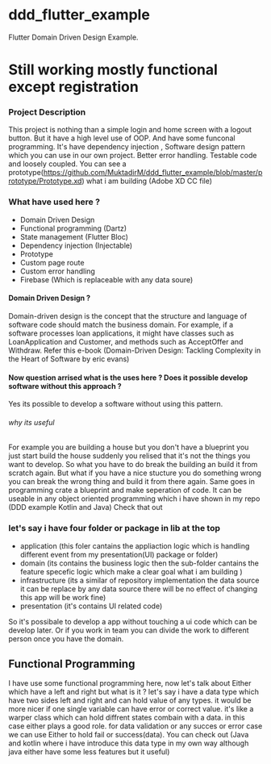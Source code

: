 # ddd_flutter_example
 Flutter Domain Driven Design Example.

# Still working mostly functional except registration 

### Project Description
This project is nothing than a simple login and home screen with a logout button. But it have a high level use of OOP. And have some funconal programming. It's have dependency injection , Software design pattern which you can use in our own project. Better error handling. Testable code and loosely coupled.
You can see a prototype(https://github.com/MuktadirM/ddd_flutter_example/blob/master/prototype/Prototype.xd) what i am building (Adobe XD CC file)

### What have used here ?
* Domain Driven Design
* Functional programming (Dartz)
* State management (Flutter Bloc)
* Dependency injection (Injectable)
* Prototype
* Custom page route
* Custom error handling
* Firebase (Which is replaceable with any data soure)

#### Domain Driven Design ?
Domain-driven design is the concept that the structure and language of software code should match the business domain. For example, if a software processes loan applications, it might have classes such as LoanApplication and Customer, and methods such as AcceptOffer and Withdraw. Refer this e-book (Domain-Driven Design: Tackling Complexity in the Heart of Software by eric evans)
#### Now question arrised what is the uses here ? Does it possible develop software without this approach ?
Yes its possible to develop a software without using this pattern. 
###### why its useful
For example you are building a house but you don't have a blueprint you just start build the house suddenly you relised that it's not the things you want to develop. So what you have to do break the building an build it from scratch again. But what if you have a nice stucture you do something wrong you can break the wrong thing and build it from there again. Same goes in programming crate a blueprint and make seperation of code. It can be useable in any object oriented programming which i have shown in my repo (DDD example Kotlin and Java) Check that out

### let's say i have four folder or package in lib at the top 
* application (this foler cantains the appliaction logic which is handling different event from my presentation(UI) package or folder)
* domain (its contains the business logic then the sub-folder cantains the feature specefic logic which make a clear goal what i am building ) 
* infrastructure (its a similar of repository implementation the data source it can be replace by any data source there will be no effect of changing this app will be work fine)
* presentation (it's contains UI related code)

So it's possibale to develop a app without touching a ui code which can be develop later. Or if you work in team you can divide the work to different person once you have the domain. 

## Functional Programming 
I have use some functional programming here, now let's talk about Either which have a left and right but what is it ? let's say i have a data type which have two sides left and right and can hold value of any types. it would be more nicer if one single variable can have error or correct value. it's like a warper class which can hold diffrent states combain with a data. in this case either plays a good role. for data validation or any succes or error case we can use Either to hold fail or success(data). You can check out (Java and kotlin where i have introduce this data type in my own way although java either have some less features but it useful)
